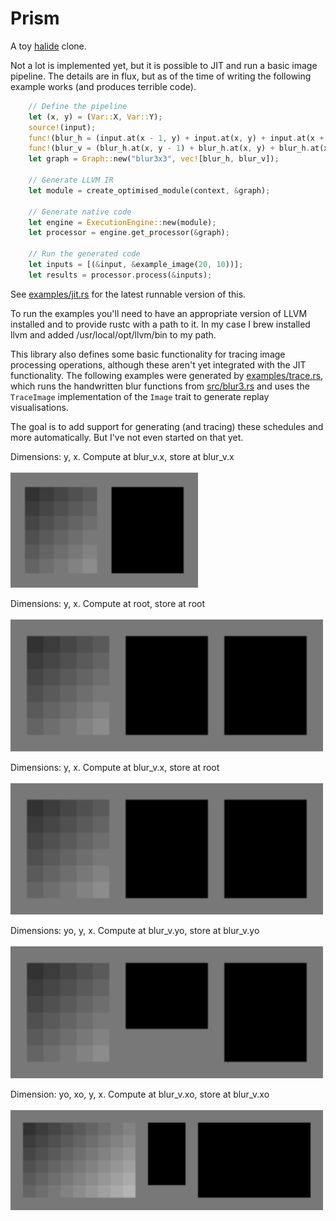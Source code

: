 # Prism

A toy [halide](http://halide-lang.org/) clone.

Not a lot is implemented yet, but it is possible to JIT and run a basic image pipeline. The details are in flux, but as of the time of writing the following example works (and produces terrible code).

```rust
    // Define the pipeline
    let (x, y) = (Var::X, Var::Y);
    source!(input);
    func!(blur_h = (input.at(x - 1, y) + input.at(x, y) + input.at(x + 1, y)) / 3);
    func!(blur_v = (blur_h.at(x, y - 1) + blur_h.at(x, y) + blur_h.at(x, y + 1)) / 3);
    let graph = Graph::new("blur3x3", vec![blur_h, blur_v]);

    // Generate LLVM IR
    let module = create_optimised_module(context, &graph);

    // Generate native code
    let engine = ExecutionEngine::new(module);
    let processor = engine.get_processor(&graph);

    // Run the generated code
    let inputs = [(&input, &example_image(20, 10))];
    let results = processor.process(&inputs);
```

See [examples/jit.rs](https://github.com/theotherphil/prism/blob/master/examples/jit.rs) for the latest runnable version of this.

To run the examples you'll need to have an appropriate version of LLVM installed and to provide rustc with a path to it. In my case I brew installed llvm and added /usr/local/opt/llvm/bin to my path.

This library also defines some basic functionality for tracing image processing operations, although these aren't yet integrated with the JIT functionality. The following examples were generated by [examples/trace.rs](https://github.com/theotherphil/prism/blob/master/examples/trace.rs), which runs the handwritten blur functions from [src/blur3.rs](https://github.com/theotherphil/prism/blob/master/src/blur3.rs) and uses the `TraceImage` implementation of the `Image` trait to generate replay visualisations.

The goal is to add support for generating (and tracing) these schedules and more automatically. But I've not even started on that yet.

Dimensions: y, x. Compute at blur_v.x, store at blur_v.x
<br/><br/>
<img src="data/inline.gif" alt="inline blur" width="300" />

Dimensions: y, x. Compute at root, store at root
<br/><br/>
<img src="data/intermediate.gif" alt="blur with intermediate" width="500" />

Dimensions: y, x. Compute at blur_v.x, store at root
<br/><br/>
<img src="data/local_intermediate.gif" alt="blur with intermediate" width="500" />

Dimensions: yo, y, x. Compute at blur_v.yo, store at blur_v.yo
<br/><br/>
<img src="data/stripped.gif" alt="blur with striping" width="500" />

Dimension: yo, xo, y, x. Compute at blur_v.xo, store at blur_v.xo
<br/><br/>
<img src="data/tiled.gif" alt="blur with striping" width="500" />